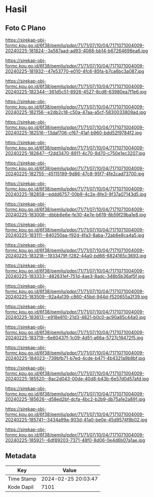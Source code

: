 # Hasil

## Foto C Plano

https://sirekap-obj-formc.kpu.go.id/6f38/pemilu/pdpr/71/71/07/10/04/7171071004009-20240225-181824--3a587aad-ad93-4088-bb14-b67264698ea6.jpg

https://sirekap-obj-formc.kpu.go.id/6f38/pemilu/pdpr/71/71/07/10/04/7171071004009-20240225-181932--47e53770-e010-4fc6-85fa-b7ca6bc3a087.jpg

https://sirekap-obj-formc.kpu.go.id/6f38/pemilu/pdpr/71/71/07/10/04/7171071004009-20240225-182344--361d5c51-8926-4527-8cd8-63980ea7f1e6.jpg

https://sirekap-obj-formc.kpu.go.id/6f38/pemilu/pdpr/71/71/07/10/04/7171071004009-20240225-182156--e2db2c18-c50a-47aa-a5cf-5830033809ad.jpg

https://sirekap-obj-formc.kpu.go.id/6f38/pemilu/pdpr/71/71/07/10/04/7171071004009-20240225-182516--13daf706-cf67-41af-b960-bdd52f9784f2.jpg

https://sirekap-obj-formc.kpu.go.id/6f38/pemilu/pdpr/71/71/07/10/04/7171071004009-20240225-182647--f2dd3470-8911-4c70-8d70-c750e1ec3207.jpg

https://sirekap-obj-formc.kpu.go.id/6f38/pemilu/pdpr/71/71/07/10/04/7171071004009-20240225-182755--45115199-9d86-47c8-95f7-4fe2cad73700.jpg

https://sirekap-obj-formc.kpu.go.id/6f38/pemilu/pdpr/71/71/07/10/04/7171071004009-20240225-182858--eddd6757-00b9-4c2e-8fe3-9f37a07143d5.jpg

https://sirekap-obj-formc.kpu.go.id/6f38/pemilu/pdpr/71/71/07/10/04/7171071004009-20240225-183008--dbbb6e6e-fe30-4e7e-b619-8b59f29ba1e8.jpg

https://sirekap-obj-formc.kpu.go.id/6f38/pemilu/pdpr/71/71/07/10/04/7171071004009-20240225-183111--840250aa-f92d-4fa3-8aba-72ab6e8ca4a5.jpg

https://sirekap-obj-formc.kpu.go.id/6f38/pemilu/pdpr/71/71/07/10/04/7171071004009-20240225-183218--1933479f-f282-44a0-bd66-6824165c3693.jpg

https://sirekap-obj-formc.kpu.go.id/6f38/pemilu/pdpr/71/71/07/10/04/7171071004009-20240225-183333--482631ef-751d-4ae3-8adc-348b5b36af5f.jpg

https://sirekap-obj-formc.kpu.go.id/6f38/pemilu/pdpr/71/71/07/10/04/7171071004009-20240225-183509--92a4a139-c860-45bd-944d-f520655a2f39.jpg

https://sirekap-obj-formc.kpu.go.id/6f38/pemilu/pdpr/71/71/07/10/04/7171071004009-20240225-183613--e918e810-21d3-4821-b0c0-ac90a85c44a0.jpg

https://sirekap-obj-formc.kpu.go.id/6f38/pemilu/pdpr/71/71/07/10/04/7171071004009-20240225-183719--6e60437f-1c09-4d51-a66a-5727c16472f5.jpg

https://sirekap-obj-formc.kpu.go.id/6f38/pemilu/pdpr/71/71/07/10/04/7171071004009-20240225-184023--739bfb71-b7ed-4cde-b471-4b4321a9b8bf.jpg

https://sirekap-obj-formc.kpu.go.id/6f38/pemilu/pdpr/71/71/07/10/04/7171071004009-20240225-185520--8ac2d043-00de-40d8-b43b-6e57d0d57afd.jpg

https://sirekap-obj-formc.kpu.go.id/6f38/pemilu/pdpr/71/71/07/10/04/7171071004009-20240225-185626--d58ed2bf-dcfa-4bc2-b2b9-db75a1e2a891.jpg

https://sirekap-obj-formc.kpu.go.id/6f38/pemilu/pdpr/71/71/07/10/04/7171071004009-20240225-185741--3434a99a-903d-41a0-be0e-45d9574f8b02.jpg

https://sirekap-obj-formc.kpu.go.id/6f38/pemilu/pdpr/71/71/07/10/04/7171071004009-20240225-185921--6df89203-7371-48f0-8d06-0e4d6b07a1ae.jpg


## Metadata

| Key        | Value               |
| ---------- | ------------------- |
| Time Stamp | 2024-02-25 20:03:47 |
| Kode Dapil | 7101                |



